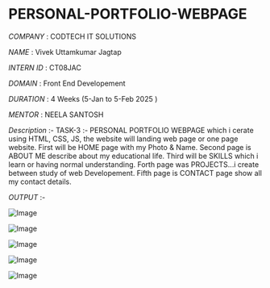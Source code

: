 # PERSONAL-PORTFOLIO-WEBPAGE

*COMPANY*   : CODTECH IT SOLUTIONS

*NAME*      : Vivek Uttamkumar Jagtap

*INTERN ID* : CT08JAC

*DOMAIN*    : Front End Developement

*DURATION*  : 4 Weeks (5-Jan to 5-Feb 2025 )

*MENTOR*    : NEELA SANTOSH


*Description*  :- TASK-3 :- PERSONAL PORTFOLIO WEBPAGE which i cerate using HTML, CSS, JS, the website will landing web page or one page website. 
First will be HOME page with my Photo & Name. 
Second page is ABOUT ME describe about my educational life.
Third will be SKILLS which i learn or having normal understanding.
Forth page was PROJECTS...i create between study of web Developement.
Fifth page is CONTACT page show all my contact details.


*OUTPUT* :- 

![Image](https://github.com/user-attachments/assets/1dd1f63c-e8f7-4fa8-8811-4ecc3823f48d)

![Image](https://github.com/user-attachments/assets/2696c92f-256b-4a2e-aaab-0a7d08d1b445)

![Image](https://github.com/user-attachments/assets/98c33eb7-5d96-45a2-96ba-3a216a783d57)

![Image](https://github.com/user-attachments/assets/43291d76-55d1-48c4-8fdd-b1a63bf408f0)

![Image](https://github.com/user-attachments/assets/c5db7078-dc96-40cb-ac84-7441693b6ebe)



